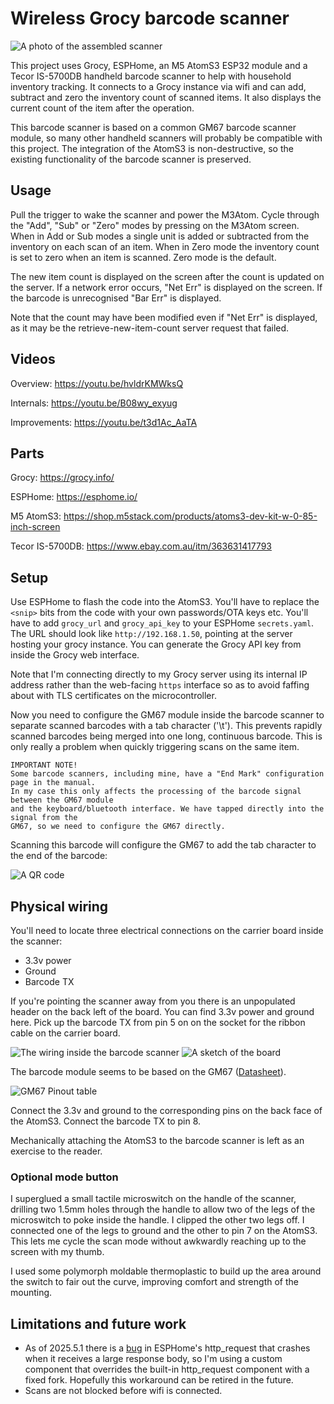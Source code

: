 # Wireless Grocy barcode scanner

![A photo of the assembled scanner](scanner.jpg)

This project uses Grocy, ESPHome, an M5 AtomS3 ESP32 module and a Tecor IS-5700DB handheld barcode scanner
to help with household inventory tracking. It connects to a Grocy instance via wifi and can
add, subtract and zero the inventory count of scanned items. It also displays the current
count of the item after the operation.

This barcode scanner is based on a common GM67 barcode scanner module, so many other handheld
scanners will probably be compatible with this project. The integration of the AtomS3 is
non-destructive, so the existing functionality of the barcode scanner is preserved.

## Usage

Pull the trigger to wake the scanner and power the M3Atom. Cycle through the "Add", "Sub" or
"Zero" modes by pressing on the M3Atom screen. When in Add or Sub modes a single unit is added
or subtracted from the inventory on each scan of an item. When in Zero mode the inventory count
is set to zero when an item is scanned. Zero mode is the default.

The new item count is displayed on the screen after the count is updated on the server. If a
network error occurs, "Net Err" is displayed on the screen. If the barcode is unrecognised
"Bar Err" is displayed.

Note that the count may have been modified even if "Net Err" is displayed, as it may be
the retrieve-new-item-count server request that failed.

## Videos

Overview: https://youtu.be/hvldrKMWksQ

Internals: https://youtu.be/B08wy_exyug

Improvements: https://youtu.be/t3d1Ac_AaTA

## Parts

Grocy: https://grocy.info/

ESPHome: https://esphome.io/

M5 AtomS3: https://shop.m5stack.com/products/atoms3-dev-kit-w-0-85-inch-screen

Tecor IS-5700DB: https://www.ebay.com.au/itm/363631417793

## Setup

Use ESPHome to flash the code into the AtomS3. You'll have to replace the `<snip>` bits
from the code with your own passwords/OTA keys etc. You'll have to add `grocy_url` and
`grocy_api_key` to your ESPHome `secrets.yaml`. The URL should look like
`http://192.168.1.50`, pointing at the server hosting your grocy instance. You can generate
the Grocy API key from inside the Grocy web interface.

Note that I'm connecting directly to my Grocy server using its internal IP address rather
than the web-facing `https` interface so as to avoid faffing about with TLS certificates
on the microcontroller.

Now you need to configure the GM67 module inside the barcode scanner to separate scanned
barcodes with a tab character ('\t'). This prevents rapidly scanned barcodes being merged
into one long, continuous barcode. This is only really a problem when quickly triggering
scans on the same item.

    IMPORTANT NOTE!
    Some barcode scanners, including mine, have a "End Mark" configuration page in the manual.
    In my case this only affects the processing of the barcode signal between the GM67 module
    and the keyboard/bluetooth interface. We have tapped directly into the signal from the
    GM67, so we need to configure the GM67 directly.

Scanning this barcode will configure the GM67 to add the tab character to the end of the barcode:

![A QR code](tab_qr_code.jpg)

## Physical wiring

You'll need to locate three electrical connections on the carrier board inside the scanner:

  * 3.3v power
  * Ground
  * Barcode TX

If you're pointing the scanner away from you there is an unpopulated header on the back left
of the board. You can find 3.3v power and ground here. Pick up the barcode TX from pin 5 on
on the socket for the ribbon cable on the carrier board.

![The wiring inside the barcode scanner](GM67-internals.jpg)
![A sketch of the board](GM67-diagram.jpg)

The barcode module seems to be based on the GM67 ([Datasheet](https://hubtronics.in/docs/GM67-Barcode-module.pdf)).

![GM67 Pinout table](GM67-pinout.jpg)

Connect the 3.3v and ground to the corresponding pins on the back face of the AtomS3. Connect
the barcode TX to pin 8.

Mechanically attaching the AtomS3 to the barcode scanner is left as an exercise to the reader.

### Optional mode button

I superglued a small tactile microswitch on the handle of the scanner, drilling two 1.5mm holes through the handle
to allow two of the legs of the microswitch to poke inside the handle. I clipped the other two legs off. I connected
one of the legs to ground and the other to pin 7 on the AtomS3. This lets me cycle the scan mode without
awkwardly reaching up to the screen with my thumb.

I used some polymorph moldable thermoplastic to build up the area around the switch to fair out the curve, improving
comfort and strength of the mounting.

## Limitations and future work

  * As of 2025.5.1 there is a [bug](https://github.com/esphome/issues/issues/5949) in ESPHome's http_request that crashes when it receives a
    large response body, so I'm using a custom component that overrides the built-in http_request
    component with a fixed fork. Hopefully this workaround can be retired in the future.
  * Scans are not blocked before wifi is connected.